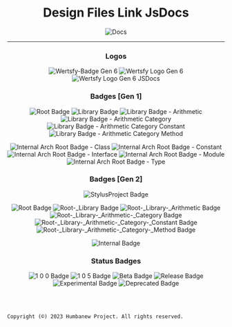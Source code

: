 <div align="center" align-itens="center">

# Design Files Link JsDocs
![Docs](https://img.shields.io/badge/JSDocs-black?style=for-the-badge&logo=javascript&logoColor=white)
  
___

### Logos
![Wertsfy-Badge Gen 6](https://github.com/Humbanew/wertsfy/assets/59739253/6ba46e7e-f8b6-4f4d-a0fc-436bfb279918)
![Wertsfy Logo Gen 6](https://github.com/Humbanew/wertsfy/assets/59739253/73c0983e-dc74-41c7-9465-ae5fc0bcbd50)
![Wertsfy Logo Gen 6 JSDocs](https://github.com/humbanew/wertsfy/assets/59739253/e68bd2eb-4358-452e-bf90-7b2ed2375f94)


### Badges [Gen 1]
![Root Badge](https://github.com/Humbanew/wertsfy/assets/59739253/f1aaab14-3a9c-4b23-9a8a-2cb67e3faac8)
![Library Badge](https://github.com/Humbanew/wertsfy/assets/59739253/0e7410ee-28ee-4260-ae9b-650c031d0517)
![Library Badge - Arithmetic](https://github.com/Humbanew/wertsfy/assets/59739253/edce6832-23e7-4305-ad7d-e1c215e26e0b)
![Library Badge - Arithmetic Category](https://github.com/Humbanew/wertsfy/assets/59739253/653499fe-188a-451c-b884-8846c52944a9)
![Library Badge - Arithmetic Category Constant](https://github.com/Humbanew/wertsfy/assets/59739253/5369d8e3-f62e-41b4-8526-fafbc862a0ee)
![Library Badge - Arithmetic Category Method](https://github.com/Humbanew/wertsfy/assets/59739253/abeeb4ad-8f4c-4267-9b39-8917d7e1530c)

![Internal Arch Root Badge - Class](https://github.com/Humbanew/wertsfy/assets/59739253/95c307d4-06f6-4000-932a-af57f0822e34)
![Internal Arch Root Badge - Constant](https://github.com/Humbanew/wertsfy/assets/59739253/12015273-f30b-44ab-8b92-350df637e731)
![Internal Arch Root Badge - Interface](https://github.com/Humbanew/wertsfy/assets/59739253/4090acd6-bb45-4d6a-942a-fe49b3f6d2d4)
![Internal Arch Root Badge - Module](https://github.com/Humbanew/wertsfy/assets/59739253/0734ef3a-b385-4482-9989-7f2bb004ce40)
![Internal Arch Root Badge - Type](https://github.com/Humbanew/wertsfy/assets/59739253/a8a42000-18b5-4ffd-b9b1-478840efea74)

### Badges [Gen 2]
![StylusProject Badge](https://github.com/humbanew/wertsfy/assets/59739253/dfae18b5-adfb-4bb3-9398-bd2c09ac47ab)

![Root Badge](https://github.com/humbanew/wertsfy/assets/59739253/2bf354cf-edcd-4332-8358-665aa0a92ac3)
![Root-_Library Badge](https://github.com/humbanew/wertsfy/assets/59739253/33523076-7463-4682-8b1f-4629c9e05c4c)
![Root-_Library-_Arithmetic Badge](https://github.com/humbanew/wertsfy/assets/59739253/850c1200-f66e-49eb-a1dd-0cbad2841446)
![Root-_Library-_Arithmetic-_Category Badge](https://github.com/humbanew/wertsfy/assets/59739253/b5882aaa-4c59-42da-9c38-2ec406451f38)
![Root-_Library-_Arithmetic-_Category-_Constant Badge](https://github.com/humbanew/wertsfy/assets/59739253/dd817d6f-8e13-47f3-bc2f-3c0fa8fc6093)
![Root-_Library-_Arithmetic-_Category-_Method Badge](https://github.com/humbanew/wertsfy/assets/59739253/011f0c76-1aa9-48e9-8b01-b3149b54c1d1)

![Internal Badge](https://github.com/humbanew/wertsfy/assets/59739253/d6e6eb6c-df4d-4b75-9357-e0df4ef953d8)


### Status Badges
![1 0 0 Badge](https://github.com/Humbanew/wertsfy/assets/59739253/a0c8edb1-da2c-431b-b450-fe6f3642bc18)
![1 0 5 Badge](https://github.com/humbanew/wertsfy/assets/59739253/60ee69f6-a23a-4b61-9be7-06ae2228c606)
![Beta Badge](https://github.com/Humbanew/wertsfy/assets/59739253/4a743bfe-8995-4c31-83e2-1f3eff03f6ee)
![Release Badge](https://github.com/Humbanew/wertsfy/assets/59739253/2a9a3224-2818-49ff-8f39-1caa7d9b99d1)
![Experimental Badge](https://github.com/Humbanew/wertsfy/assets/59739253/c9bd5ccf-e4ce-4737-a1f1-ad12e63d4e3b)
![Deprecated Badge](https://github.com/Humbanew/wertsfy/assets/59739253/0b6ce59c-b4de-476f-ad45-73ed94d1851b)

</div>
<br><br>

``Copyright (©️) 2023 Humbanew Project. All rights reserved.``
